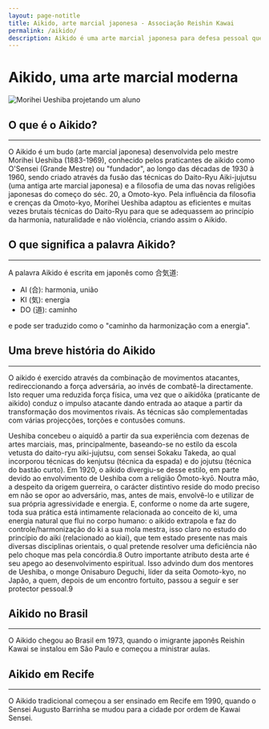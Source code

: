 ```yaml
---
layout: page-notitle
title: Aikido, arte marcial japonesa - Associação Reishin Kawai
permalink: /aikido/
description: Aikido é uma arte marcial japonesa para defesa pessoal que tem por princípio usar a força do adversário contra ele mesmo.
---
```


# Aikido, uma arte marcial moderna

<img alt="Morihei Ueshiba projetando um aluno" src="{{ site.url }}/assets/morihei-aikido.jpg" />

## O que é o Aikido?
---
O Aikido é um budo (arte marcial japonesa) desenvolvida pelo mestre Morihei Ueshiba (1883-1969),
conhecido pelos praticantes de aikido como O'Sensei (Grande Mestre) ou "fundador", ao longo das
décadas de 1930 à 1960, sendo criado através da fusão das técnicas do Daito-Ryu Aiki-jujutsu (uma
antiga arte marcial japonesa) e a filosofia de uma das novas religiões japonesas do começo do séc. 20,
a Omoto-kyo. Pela influência da filosofia e crenças da Omoto-kyo, Morihei Ueshiba adaptou as eficientes
e muitas vezes brutais técnicas do Daito-Ryu para que se adequassem ao princípio da harmonia, naturalidade
 e não violência, criando assim o Aikido. 

## O que significa a palavra Aikido?
---
A palavra Aikido é escrita em japonês como 合気道:

  - AI (合): harmonia, união
  - KI (気): energia
  - DO (道): caminho

e pode ser traduzido como o "caminho da harmonização com a energia".

## Uma breve história do Aikido
---
O aikido é exercido através da combinação de movimentos atacantes, redireccionando a força adversária,
ao invés de combatê-la directamente. Isto requer uma reduzida força física, uma vez que o aikidōka
(praticante de aikido) conduz o impulso atacante dando entrada ao ataque a partir da transformação
dos movimentos rivais. As técnicas são complementadas com várias projecções, torções e contusões comuns.

Ueshiba concebeu o aiquidô a partir da sua experiência com dezenas de artes marciais, mas, principalmente,
baseando-se no estilo da escola vetusta do daito-ryu aiki-jujutsu, com sensei Sokaku Takeda, ao qual
incorporou técnicas do kenjutsu (técnica da espada) e do jojutsu (técnica do bastão curto). Em 1920,
o aikido divergiu-se desse estilo, em parte devido ao envolvimento de Ueshiba com a religião Ōmoto-kyō.
Noutra mão, a despeito da origem guerreira, o carácter distintivo reside do modo preciso em não se opor
ao adversário, mas, antes de mais, envolvê-lo e utilizar de sua própria agressividade e energia. E,
conforme o nome da arte sugere, toda sua prática está intimamente relacionada ao conceito de ki, uma
energia natural que flui no corpo humano: o aikido extrapola e faz do controle/harmonização do ki a
sua mola mestra, isso claro no estudo do princípio do aiki (relacionado ao kiai), que tem estado
presente nas mais diversas disciplinas orientais, o qual pretende resolver uma deficiência não pelo
choque mas pela concórdia.8 Outro importante atributo desta arte é seu apego ao desenvolvimento espiritual.
Isso advindo dum dos mentores de Ueshiba, o monge Onisaburo Deguchi, líder da seita Oomoto-kyo, no Japão,
a quem, depois de um encontro fortuito, passou a seguir e ser protector pessoal.9

## Aikido no Brasil
---
O Aikido chegou ao Brasil em 1973, quando o imigrante japonês Reishin Kawai se instalou em São Paulo e
começou a ministrar aulas.


## Aikido em Recife
---
O Aikido tradicional começou a ser ensinado em Recife em 1990, quando o Sensei Augusto Barrinha se mudou
para a cidade por ordem de Kawai Sensei. 

